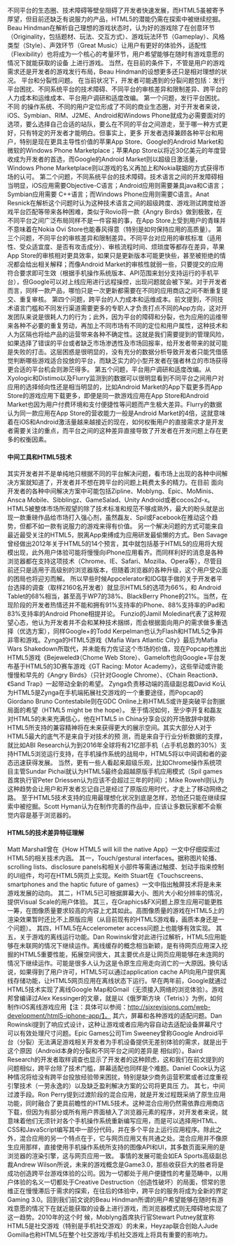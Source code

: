 不同平台的生态圈、技术障碍等壁垒阻碍了开发者快速发展，而HTML5虽被寄予厚望，但目前还缺乏有说服力的产品，HTML5的潜能仍需在探索中被继续挖掘。
Beau Hindman在解析自己理想的游戏状态时，认为好的游戏除了在创意环节（Originality，包括题材、玩法、交互方式）、游戏玩法环节（Gameplay）、风格类型（Style）、声效环节（Great Music）让用户有更好的体验外，适配性（Flexibility）也将成为一个核心的考量环节，用户希望能够在随时有游戏意愿的情况下就能获取的设备 上进行游戏。
当然，在目前的条件下，不管是用户的游戏需求还是开发者的游戏发行布局，Beau Hindman的设想更多还只是相对理想的状况。
平台和分裂性问题。
在当前状况下，开发者可能遇到的分裂问题包括：发行平台困扰、不同系统平台的技术障碍、不同平台的审核差异和限制差异、跨平台的人力成本和运维成本、平台用户调研和适度改编。
第一个问题，发行平台困扰。不同 的操作系统、不同的用户定位形成了不同的商业生态圈，对于开发者来说，iOS、Symbian、RIM、J2ME、Android和Windows Phone就成为必需要面对的选项，要么选择自己合适的站队，要么在不同的平台之间游走，至于哪一种方式更好，只有特定的开发者才能明白。但事实上，更多 开发者选择兼顾各种平台和用户，特别是现在更具主导性价值的苹果App Store、Google的Android Market和微软的Windows Phone Marketplace；苹果App Store以将近30亿美元的年度营收成为开发者的首选，而Google的Android Market则以超级日激活量，Windows Phone Marketplace则以游戏的名义再加上和Nokia联姻的方式获得市场的认可。
第二个问题，不同系统平台的技术障碍。技术语言之间的开发障碍相当明显，iOS应用需要Objective-C语言；Android应用则需要兼具java和C语言；Symbian应用需要 C++语言；而Windows Phone应用则需要C语言。Anat Resnick在解析这个问题时认为这种技术语言之间的超级跨度、游戏测试跨度给游戏平台匹配等带来各种困难，类似于Rovio将一款《Angry Birds》做到极致，在不同平台之间广泛布局同样不是一件容易的事，在App Store上受到用户的青睐并不意味着在Nokia Ovi Store也能春风得意（特别是如何保持应用的高质量）。
第三个问题，不同平台的审核差异和限制差异。不同平台对应用的审核标准（适用性、受众适宜度、是否有攻击成分）、审核流程时间、烦琐度等都存在差异，苹果 App Store的审核相对更具效率，如果只是更新版本可能更快些，甚至被拒绝的情况都会给出相关解释；而像Android Market的审核性就弱一些，只要提交的应用符合要求即可生效（根据手机操作系统版本、API范围来划分支持运行的手机平台），但Google可以对上线应用进行远程操控，出现问题就会被下架。对于开发者而言，同样一款产品，哪怕只是一次更新都需要在不同的应用商店之间不断重复提交、重复审核。
第四个问题，跨平台的人力成本和运维成本。前文提到，不同技术语言门槛和不同发行渠道需要更多的专职人才负责打点不同的App方向，这对开发团队来说是很耗人力的行为；此外，因为平台的障碍和分裂，也为应用的运维带来各种不必要的重复劳动，再加上不同市场有不同的定位和用户属性，这种技术和人为区隔也将给产品的运营带来各种不确定性。这就是我们需要提到的管理风险，如果选择了错误的平台或者缺乏市场渗透性及市场回报率，给开发者带来的就可能是失败的打击。这层困惑是很明显的，没有充分的数据分析导致开发者只能凭借感觉判断哪些游戏适合投放的平台，而缺乏实力的小型开发者在强者林立的市场获得更合适的平台机会则渺茫得多。
第五个问题，平台用户调研和适度改编。从Xyologic和Distimo以及Flurry监测到的数据可以很明显看到不同平台之间用户对应用的选择倾向性还是相当明显的，比如Android Market的App下载更多而App Store的游戏应用下载更多，即便是同一款游戏应用在App Store和Android Market也因为用户付费环境和支付便捷性等问题而产生极大差异。Flurry的数据认为同一款应用在App Store的营收能力一般是Android Market的4倍，这就意味着在iOS和Android激活量越来越接近的现在，如何权衡用户的直接需求才是开发者需要关注的重点，而平台之间的这种差异直接导致了开发者在开发问题上存在更多的权衡因素。
#### 中间工具和HTML5技术
其实开发者并不是单纯地只根据不同的平台解决问题，看市场上出现的各种中间解决方案就知道了，开发者并不想在跨平台的问题上耗费太多的精力。在目前 面向开发者的各种中间解决方案中可能包括Zipline、Moblyng、Epic、MoMinis、Ansca Mobile、Sibblingz、GameSalad、Unity Android或者cocos2d-x。
HTML5被整体市场所观望的除了技术标准和规范不够成熟外，最大的盼头就是出现一款重磅作品给市场打入强心剂，虽然磊友、Spil或Facebook在推动这个趋势，但都不如一款有说服力的游戏来得有价值。
另一个解决问题的方式可能来自最近最受关注的HTML5，脱离App束缚成为应用研发最偷懒的方式。Ben Savage曾经做出2012年关于HTML5的14个预言，其中就包括基于HTML5的应用将大规模出现，此外用户体验可能将慢慢向iPhone应用看齐。而同样利好的消息是各种浏览器都在支持这项技术（Chrome、IE、Safari、Mozilla、Opera等），尽管目前还只是适用于高级别的浏览器版本，但随着浏览器的各种升级，这个用户受众面的困局也将迎刃而解。
所以早些时候Appcelerator和IDG联手做的关于开发者平台选择的调查（取样2160名开发者）就显示HTML5的选项为66%，和 Android Tablet的68%相当，甚至高于WP7的38%、BlackBerry Phone的21%。当然，在现阶段的开发者热情还并不能和拥有91%支持率的iPhone、88%支持率的iPad和83%支持率的Android Phone相提并论。
Funzio的Jamil Moledina代表了这种观望心态，他认为开发者并不会和某种技术捆绑，而会根据面向用户的需求做多重选择（优选方案），同样Google+的Todd Kerpelman也认为Flash和HTML5之争并非零和游戏。Zynga的HTML5游戏《Mafia Wars Atlantic City》最后为Mafia Wars Shakedown所取代，并未能有力佐证这个市场的价值，现在Popcap也推出HTML5游戏《Bejeweled》（Chome Web Store）、Gameloft也向Google+平台发布基于HTML5的3D赛车游戏《GT Racing: Motor Academy》，这些举动或许能慢慢和早先的《Angry Birds》（只针对Google Chrome）、《Chain Reaction》、《Sand Trap》一起带动全新的希望。
Zynga负责移动端的高级副总裁David Ko认为HTML5是Zynga在手机端拓展社交游戏的一个重要途径，而Popcap的Giordano Bruno Contestabile则在GDC Online上称HTML5或许是突破平台割据局面的希望（HTML5 might be the hope）。
至于情况如何，至少李开复和磊友对HTML5的未来充满信心，他在HTML5 in China分享会议的开场致辞中就称HTML5所支持的兼容精神将在未来获得更大的展示空间。其实大部分人对于HTML5最大的底气不是来自于对技术的预 测，而是来自于行业分析数据的支撑，就比如ABI Research认为到2016年全球将有21亿部手机（占手机总数的30%）支持HTML5浏览运行支持，在手机操作系统的战局中，HTML5将以中间调和者的姿态迅速获得发展。
当然，更有一些人看起来超级乐观，比如Chrome操作系统项目主管Sundar Pichai就认为HTML5最终会超越原版手机应用模式（Spil games首席执行官Peter Driessen认为应该不会超过三年的时间）；Mike Rowehl则认为这种趋势会让用户和开发者忘记自己是经过了原版应用时代，才走上了移动网络之路。
至于HTML5技术支持的应用最理想化状况到底是怎样，恐怕还只能在继续探索中被挖掘。Scott Hyman认为在制作完善的作品中，应该让多数玩家都不会察觉内容是基于浏览器的。
#### HTML5的技术差异特征理解
Matt Marshall曾在《How HTML5 will kill the native App》一文中仔细探索过HTML5的相关技术内涵。
其一，Touch/gestural interfaces。据称图片轮播、scrolling lists、disclosure panels和相关小部件等需通过触摸、划动手指来控制的UI组件，均可在HTML5网页上实现。Keith Stuart在《Touchscreens、smartphones and the haptic future of games》一文中指出触屏技术将是未来游戏发展的动向。
其二，HTML5已可根据屏幕大小、图片大小和分辨率的情况，提供Visual Scale的用户体验。
其三，在Graphics&FX问题上原生应用可能更胜一筹，在图像质量要求较高的内容上尤其如此。高图像质量的游戏在HTML5上的渲染效果暂时还比不上原版应用（从目前现有的HTML5游戏看，画质本身还是一个问题）。
其四，HTML5在Accelerometer access问题上也能够有效实现。
其五，关于游戏的离线运行功能。Dan Rowinski曾对此进行过解析，HTML5应用能够在未联网的情况下继续运作。离线缓存的概念相当新颖，是有待网页应用深入挖掘的HTML5重要性能，拓展空间很大，其主要优点是让网页应用能够在未连网的情况下继续运作。可能是很多人认为这是令原生应用走向消亡的一大原因。换句话说，如果得到了用户许可，HTML5可以通过application cache API向用户提供离线存储功能，让HTML5网页应用在离线状态下运行。早在两年前，Google就通过HTML5技术实现了离线Google Map和Gmail（无须接入网络的浏览体验）。游戏邦曾编译过Alex Kessinger的文章，就是以《俄罗斯方块（Tetris）》为例，如何制作iOS离线游戏应用【注：具体可以参阅：http://sixrevisions.com/web-development/html5-iphone-app/】。
其六，屏幕和各种游戏的适配问题。Dan Rowinski提到了响应式设计，这种让游戏或者应用内容自动去适配设备屏幕尺寸可以有效处理尺寸问题。Epic Games公司Tim Sweeney曾称Google Android平台（分裂）无法满足游戏相关开发者为手机设备提供无差别体验的需求，就是出于这个原因（Android本身的分裂和不同平台之间的差异是 相似的）。Baird Research的开发者取样调查也显示了开发者的这种顾虑，这和我们在前文提到的问题相似，跨平台除了技术门槛，屏幕适配也同样是个难题。Daniel Cook认为这种情况将给没有跨平台投放经验带来困扰，特别是缺少商务运营积累或者过度重视引擎技术（一劳永逸的）以及缺乏盈利解决方案的公司将更具压 力。
其七，中间过渡手段。Ron Perry提到过渡阶段的混合应用，就是开发过程既采纳了原生应用功能，同时融合了更具前瞻性的HTML5技术。这种混合应用仍然需依靠应用商店下载，但因为有部分或所有用户界面植入了浏览器元素的程序，对开发者来说，就意味着他们无须针对各个手机操作系统重新编写应用，而是可以选择用HTML、CSS和JavaScript编写其中一部分代码，并在多个平台上运行应用程序。除此之外，混合应用的另一个特点在于，它与网页应用又有共通之处。混合应用并不像原生应用那样，直接使用手机操作系统所支持的图像API和UI，其多数页面采用的是浏览器的渲染引擎，这与网页应用一致。
事情的发展可能会如EA Sports高级副总裁Andrew Wilson所说，未来的游戏概念是Game3.0，那些收获巨大的胜者将是成功创造跨平台游戏体验的公司。因为一切都处于用户便捷性的考量范畴中，以用户体验的名义一切都处于Creative Destruction（创造性破坏）的局面，惯常的思维正在慢慢滞后于需求的探索，在往后的体验中，跨平台的服务将成为全新的界定Gaming 3.0。回到我们前文说的Beau Hindman所谓的用户希望能够在随时有游戏意愿的情况下在就近能获取的设备上进行游戏，而浏览器模式则无障碍地实现了这一趋势。2010年的这个时 候，Moblyng首席执行官Stewart Putney就宣称HTML5是社交游戏（特别是手机社交游戏）的未来，Heyzap联合创始人Jude Gomilla也称HTML5在整个社交游戏/手机社交游戏上将具有重要的影响力。